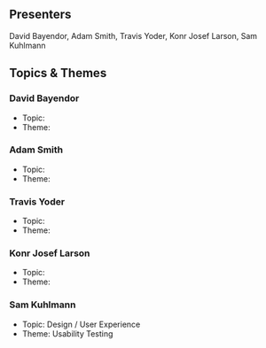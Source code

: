 ## Presenters

David Bayendor, Adam Smith, Travis Yoder, Konr Josef Larson, Sam Kuhlmann

## Topics & Themes

### David Bayendor

* Topic: 
* Theme: 

### Adam Smith 

* Topic: 
* Theme: 

### Travis Yoder

* Topic: 
* Theme: 

### Konr Josef Larson

* Topic: 
* Theme: 

### Sam Kuhlmann

* Topic: Design / User Experience
* Theme: Usability Testing
